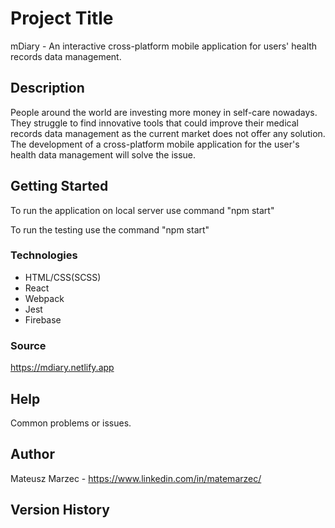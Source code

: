 # Project Title

mDiary - An interactive cross-platform mobile application for users' health records data management.

## Description

People around the world are investing more money in self-care nowadays. They struggle to find innovative tools that could improve their medical records data management as the current market does not offer any solution. The development of a cross-platform mobile application for the user's health data management will solve the issue.

## Getting Started
To run the application on local server use command "npm start"

To run the testing use the command "npm start"

### Technologies

- HTML/CSS(SCSS)
- React
- Webpack
- Jest
- Firebase

### Source

https://mdiary.netlify.app

## Help

Common problems or issues.

## Author

Mateusz Marzec - https://www.linkedin.com/in/matemarzec/

## Version History
